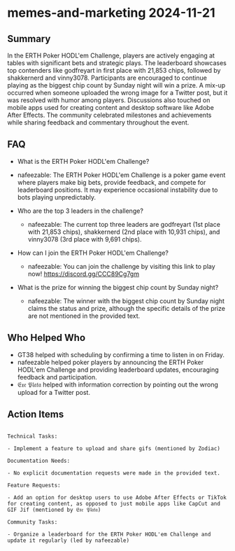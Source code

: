 # memes-and-marketing 2024-11-21

## Summary

In the ERTH Poker HODL'em Challenge, players are actively engaging at tables with significant bets and strategic plays.
The leaderboard showcases top contenders like godfreyart in first place with 21,853 chips, followed by shakkernerd and
vinny3078. Participants are encouraged to continue playing as the biggest chip count by Sunday night will win a prize. A
mix-up occurred when someone uploaded the wrong image for a Twitter post, but it was resolved with humor among players.
Discussions also touched on mobile apps used for creating content and desktop software like Adobe After Effects. The
community celebrated milestones and achievements while sharing feedback and commentary throughout the event.

## FAQ

- What is the ERTH Poker HODL'em Challenge?
- nafeezable: The ERTH Poker HODL'em Challenge is a poker game event where players make big bets, provide feedback, and
  compete for leaderboard positions. It may experience occasional instability due to bots playing unpredictably.

- Who are the top 3 leaders in the challenge?

    - nafeezable: The current top three leaders are godfreyart (1st place with 21,853 chips), shakkernerd (2nd place
      with 10,931 chips), and vinny3078 (3rd place with 9,691 chips).

- How can I join the ERTH Poker HODL'em Challenge?

    - nafeezable: You can join the challenge by visiting this link to play now! https://discord.gg/CCC89Cg7gm

- What is the prize for winning the biggest chip count by Sunday night?
    - nafeezable: The winner with the biggest chip count by Sunday night claims the status and prize, although the
      specific details of the prize are not mentioned in the provided text.

## Who Helped Who

- GT38 helped with scheduling by confirming a time to listen in on Friday.
- nafeezable helped poker players by announcing the ERTH Poker HODL'em Challenge and providing leaderboard updates, encouraging feedback and participation.
- 𝔈𝔵𝔢 𝔓𝔩𝔞𝔱𝔞 helped with information correction by pointing out the wrong upload for a Twitter post.

## Action Items

```

Technical Tasks:

- Implement a feature to upload and share gifs (mentioned by Zodiac)

Documentation Needs:

- No explicit documentation requests were made in the provided text.

Feature Requests:

- Add an option for desktop users to use Adobe After Effects or TikTok for creating content, as opposed to just mobile apps like CapCut and GIF Jif (mentioned by 𝔈𝔵𝔢 𝔓𝔩𝔞𝔱𝔞)

Community Tasks:

- Organize a leaderboard for the ERTH Poker HODL'em Challenge and update it regularly (led by nafeezable)

```
